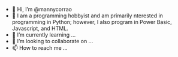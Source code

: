- 👋 Hi, I’m @mannycorrao
- 👀 I am a programming hobbyist and am primarily nterested in programming in Python; however, I also program in Power Basic, Javascript, and HTML.
- 🌱 I’m currently learning ...
- 💞️ I’m looking to collaborate on ...
- 📫 How to reach me ...

<!---
mannycorrao/mannycorrao is a ✨ special ✨ repository because its `README.md` (this file) appears on your GitHub profile.
You can click the Preview link to take a look at your changes.
--->

